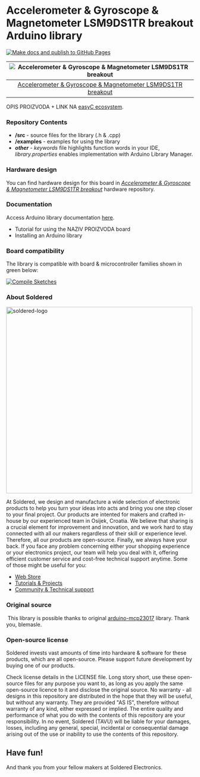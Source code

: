 # Accelerometer & Gyroscope & Magnetometer LSM9DS1TR breakout Arduino library

[![Make docs and publish to GitHub Pages](https://github.com/SolderedElectronics/Soldered-Accelerometer-LSM9DS1-Arduino-library/actions/workflows/make_docs.yml/badge.svg?branch=dev)](https://github.com/SolderedElectronics/Soldered-Accelerometer-LSM9DS1-Arduino-library/actions/workflows/make_docs.yml)

| ![Accelerometer & Gyroscope & Magnetometer LSM9DS1TR breakout](https://upload.wikimedia.org/wikipedia/commons/8/8f/Example_image.svg) |
| :-----------------------------------------------------------------------------------------------------------------------------------: |
|                      [Accelerometer & Gyroscope & Magnetometer LSM9DS1TR breakout](https://www.solde.red/333069)                      |

OPIS PROIZVODA + LINK NA [easyC ecosystem](https://www.soldered.com/en/easyC).

### Repository Contents

- **/src** - source files for the library (.h & .cpp)
- **/examples** - examples for using the library
- **_other_** - _keywords_ file highlights function words in your IDE, _library.properties_ enables implementation with Arduino Library Manager.

### Hardware design

You can find hardware design for this board in [_Accelerometer & Gyroscope & Magnetometer LSM9DS1TR breakout_](https://github.com/SolderedElectronics/NAZIVPROIZVODA-hardware-design) hardware repository.

### Documentation

Access Arduino library documentation [here](https://SolderedElectronics.github.io/Soldered-Accelerometer-LSM9DS1-Arduino-library/).

- Tutorial for using the NAZIV PROIZVODA board
- Installing an Arduino library

### Board compatibility

The library is compatible with board & microcontroller families shown in green below:

[![Compile Sketches](http://github-actions.40ants.com/e-radionicacom/Soldered-Accelerometer-LSM9DS1-Arduino-library/matrix.svg?branch=dev&only=Compile%20Sketches)](https://github.com/SolderedElectronics/Soldered-Accelerometer-LSM9DS1-Arduino-library/actions/workflows/compile_test.yml)

### About Soldered

<img src="https://raw.githubusercontent.com/e-radionicacom/Soldered-Accelerometer-LSM9DS1-Arduino-library/dev/extras/Soldered-logo-color.png" alt="soldered-logo" width="500"/>

At Soldered, we design and manufacture a wide selection of electronic products to help you turn your ideas into acts and bring you one step closer to your final project. Our products are intented for makers and crafted in-house by our experienced team in Osijek, Croatia. We believe that sharing is a crucial element for improvement and innovation, and we work hard to stay connected with all our makers regardless of their skill or experience level. Therefore, all our products are open-source. Finally, we always have your back. If you face any problem concerning either your shopping experience or your electronics project, our team will help you deal with it, offering efficient customer service and cost-free technical support anytime. Some of those might be useful for you:

- [Web Store](https://www.soldered.com/shop)
- [Tutorials & Projects](https://soldered.com/learn)
- [Community & Technical support](https://soldered.com/community)

### Original source

​
This library is possible thanks to original [arduino-mcp23017](https://github.com/blemasle/arduino-mcp23017) library. Thank you, blemasle.

### Open-source license

Soldered invests vast amounts of time into hardware & software for these products, which are all open-source. Please support future development by buying one of our products.

Check license details in the LICENSE file. Long story short, use these open-source files for any purpose you want to, as long as you apply the same open-source licence to it and disclose the original source. No warranty - all designs in this repository are distributed in the hope that they will be useful, but without any warranty. They are provided "AS IS", therefore without warranty of any kind, either expressed or implied. The entire quality and performance of what you do with the contents of this repository are your responsibility. In no event, Soldered (TAVU) will be liable for your damages, losses, including any general, special, incidental or consequential damage arising out of the use or inability to use the contents of this repository.

## Have fun!

And thank you from your fellow makers at Soldered Electronics.
